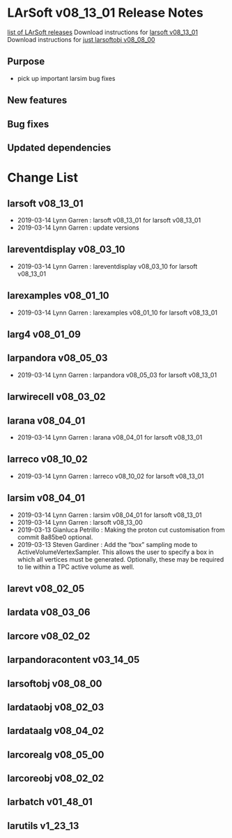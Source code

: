 LArSoft v08_13_01 Release Notes
======================================================================

[list of LArSoft releases](LArSoft_release_list)
Download instructions for [larsoft v08_13_01](http://scisoft.fnal.gov/scisoft/bundles/larsoft/v08_13_01/larsoft-v08_13_01.html)
Download instructions for [just larsoftobj v08_08_00](http://scisoft.fnal.gov/scisoft/bundles/larsoftobj/v08_08_00/larsoftobj-v08_08_00.html)

Purpose
--------------------

-   pick up important larsim bug fixes

New features
------------------------------

Bug fixes
------------------------

Updated dependencies
----------------------------------------------

Change List
============================

larsoft v08_13_01
------------------------------------------

-   2019-03-14 Lynn Garren : larsoft v08_13_01 for larsoft v08_13_01
-   2019-03-14 Lynn Garren : update versions

lareventdisplay v08_03_10
----------------------------------------------------------

-   2019-03-14 Lynn Garren : lareventdisplay v08_03_10 for larsoft v08_13_01

larexamples v08_01_10
--------------------------------------------------

-   2019-03-14 Lynn Garren : larexamples v08_01_10 for larsoft v08_13_01

larg4 v08_01_09
--------------------------------------

larpandora v08_05_03
------------------------------------------------

-   2019-03-14 Lynn Garren : larpandora v08_05_03 for larsoft v08_13_01

larwirecell v08_03_02
--------------------------------------------------

larana v08_04_01
----------------------------------------

-   2019-03-14 Lynn Garren : larana v08_04_01 for larsoft v08_13_01

larreco v08_10_02
------------------------------------------

-   2019-03-14 Lynn Garren : larreco v08_10_02 for larsoft v08_13_01

larsim v08_04_01
----------------------------------------

-   2019-03-14 Lynn Garren : larsim v08_04_01 for larsoft v08_13_01
-   2019-03-14 Lynn Garren : larsoft v08_13_00
-   2019-03-13 Gianluca Petrillo : Making the proton cut customisation from commit 8a85be0 optional.
-   2019-03-13 Steven Gardiner : Add the “box” sampling mode to ActiveVolumeVertexSampler. This allows the user to specify a box in which all vertices must be generated. Optionally, these may be required to lie within a TPC active volume as well.

larevt v08_02_05
----------------------------------------

lardata v08_03_06
------------------------------------------

larcore v08_02_02
------------------------------------------

larpandoracontent v03_14_05
--------------------------------------------------------------

larsoftobj v08_08_00
------------------------------------------------

lardataobj v08_02_03
------------------------------------------------

lardataalg v08_04_02
------------------------------------------------

larcorealg v08_05_00
------------------------------------------------

larcoreobj v08_02_02
------------------------------------------------

larbatch v01_48_01
--------------------------------------------

larutils v1_23_13
------------------------------------------
